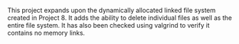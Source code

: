This project expands upon the dynamically allocated linked file system created in Project 8.  It adds the ability to delete individual
files as well as the entire file system.  It has also been checked using valgrind to verify it contains no memory links.
